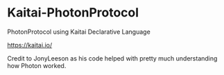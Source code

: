 # Kaitai-PhotonProtocol
PhotonProtocol using Kaitai Declarative Language

https://kaitai.io/

Credit to JonyLeeson as his code helped with pretty much understanding how Photon worked.
